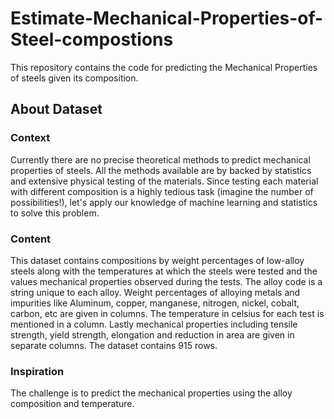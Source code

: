# Estimate-Mechanical-Properties-of-Steel-compostions
This repository contains the code for predicting the Mechanical Properties of steels given its composition.


## About Dataset
### Context
Currently there are no precise theoretical methods to predict mechanical properties of steels. All the methods available are by backed by statistics and extensive physical testing of the materials. Since testing each material with different composition is a highly tedious task (imagine the number of possibilities!), let's apply our knowledge of machine learning and statistics to solve this problem.

### Content
This dataset contains compositions by weight percentages of low-alloy steels along with the temperatures at which the steels were tested and the values mechanical properties observed during the tests. The alloy code is a string unique to each alloy. Weight percentages of alloying metals and impurities like Aluminum, copper, manganese, nitrogen, nickel, cobalt, carbon, etc are given in columns. The temperature in celsius for each test is mentioned in a column. Lastly mechanical properties including tensile strength, yield strength, elongation and reduction in area are given in separate columns. The dataset contains 915 rows.

### Inspiration
The challenge is to predict the mechanical properties using the alloy composition and temperature.
